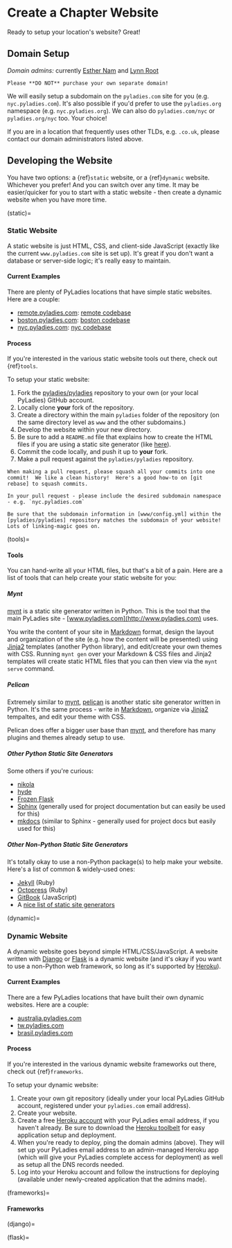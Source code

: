 # Create a Chapter Website

Ready to setup your location's website? Great!

## Domain Setup

*Domain admins:* currently [Esther Nam] and [Lynn Root]

```{warning}
Please **DO NOT** purchase your own separate domain!
```

We will easily setup a subdomain on the `pyladies.com` site for you (e.g. `nyc.pyladies.com`).  It's also possible if you'd prefer to use the `pyladies.org` namespace (e.g. `nyc.pyladies.org`).  We can also do `pyladies.com/nyc` or `pyladies.org/nyc` too.  Your choice!

If you are in a location that frequently uses other TLDs, e.g. `.co.uk`, please contact our domain administrators listed above.

## Developing the Website

You have two options: a {ref}`static` website, or a {ref}`dynamic` website.  Whichever you prefer!  And you can switch over any time.  It may be easier/quicker for you to start with a static website - then create a dynamic website when you have more time.

(static)=

### Static Website

A static website is just HTML, CSS, and client-side JavaScript (exactly like the current `www.pyladies.com` site is set up).  It's great if you don't want a database or server-side logic; it's really easy to maintain.

#### Current Examples

There are plenty of PyLadies locations that have simple static websites.  Here are a couple:

- [remote.pyladies.com]: [remote codebase](https://github.com/pyladies/pyladies/tree/master/remote)
- [boston.pyladies.com]: [boston codebase](https://github.com/pyladies/pyladies/tree/master/boston)
- [nyc.pyladies.com]: [nyc codebase](https://github.com/pyladies/pyladies/tree/master/nyc)

#### Process

If you're interested in the various static website tools out there, check out {ref}`tools`.

To setup your static website:

1. Fork the [pyladies/pyladies] repository to your own (or your local PyLadies) GitHub account.
2. Locally clone **your** fork of the repository.
3. Create a directory within the main `pyladies` folder of the repository (on the same directory level as `www` and the other subdomains.)
4. Develop the website within your new directory.
5. Be sure to add a `README.md` file that explains how to create the HTML files if you are using a static site generator (like [here]).
6. Commit the code locally, and push it up to **your** fork.
7. Make a pull request against the `pyladies/pyladies` repository.

```{note}
When making a pull request, please squash all your commits into one commit!  We like a clean history!  Here's a good how-to on [git rebase] to squash commits.
```

```{note}
In your pull request - please include the desired subdomain namespace - e.g. `nyc.pyladies.com`
```

```{note}
Be sure that the subdomain information in [www/config.yml] within the [pyladies/pyladies] repository matches the subdomain of your website!  Lots of linking-magic goes on.
```

(tools)=

#### Tools

You can hand-write all your HTML files, but that's a bit of a pain.  Here are a list of tools that can help create your static website for you:

##### Mynt

[mynt] is a static site generator written in Python.  This is the tool that the main PyLadies site - [www.pyladies.com](http://www.pyladies.com) uses.

You write the content of your site in [Markdown] format, design the layout and organization of the site (e.g. how the content will be presented) using [Jinja2] templates (another Python library), and edit/create your own themes with CSS.  Running `mynt gen` over your Markdown & CSS files and Jinja2 templates will create static HTML files that you can then view via the `mynt serve` command.

##### Pelican

Extremely similar to [mynt], [pelican] is another static site generator written in Python.  It's the same process - write in [Markdown], organize via [Jinja2] tempaltes, and edit your theme with CSS.

Pelican does offer a bigger user base than [mynt], and therefore has many plugins and themes already setup to use.

##### Other Python Static Site Generators

Some others if you're curious:

- [nikola]
- [hyde]
- [Frozen Flask]
- [Sphinx] (generally used for project documentation but can easily be used for this)
- [mkdocs] (similar to Sphinx - generally used for project docs but easily used for this)

##### Other Non-Python Static Site Generators

It's totally okay to use a non-Python package(s) to help make your website.  Here's a list of common & widely-used ones:

- [Jekyll] (Ruby)
- [Octopress] (Ruby)
- [GitBook] (JavaScript)
- A [nice list of static site generators]

(dynamic)=

### Dynamic Website

A dynamic website goes beyond simple HTML/CSS/JavaScript.  A website written with [Django] or [Flask] is a dynamic website (and it's okay if you want to use a non-Python web framework, so long as it's supported by [Heroku]).

#### Current Examples

There are a few PyLadies locations that have built their own dynamic websites.  Here are a couple:

- [australia.pyladies.com]
- [tw.pyladies.com]
- [brasil.pyladies.com]

#### Process

If you're interested in the various dynamic website frameworks out there, check out {ref}`frameworks`.

To setup your dynamic website:

1. Create your own git repository (ideally under your local PyLadies GitHub account, registered under your `pyladies.com` email address).
2. Create your website.
3. Create a free [Heroku account] with your PyLadies email address, if you haven't already.  Be sure to download the [Heroku toolbelt] for easy application setup and deployment.
4. When you're ready to deploy, ping the domain admins (above).  They will set up your PyLadies email address to an admin-managed Heroku app (which will give your PyLadies complete access for deployment) as well as setup all the DNS records needed.
5. Log into your Heroku account and follow the instructions for deploying (available under newly-created application that the admins made).

(frameworks)=

#### Frameworks

(django)=

(flask)=

[australia.pyladies.com]: http://australia.pyladies.com/
[boston.pyladies.com]: http://boston.pyladies.com
[brasil.pyladies.com]: http://brasil.pyladies.com/
[django]: https://devcenter.heroku.com/categories/language-support
[esther nam]: mailto:esthernam@gmail.com
[flask]: https://devcenter.heroku.com/categories/language-support
[frozen flask]: http://packages.python.org/Frozen-Flask/
[git rebase]: http://gitready.com/advanced/2009/02/10/squashing-commits-with-rebase.html
[gitbook]: https://www.staticgen.com/gitbook
[here]: https://github.com/pyladies/pyladies#to-run-locally
[heroku]: https://devcenter.heroku.com/categories/language-support
[heroku account]: https://signup.heroku.com/www-header
[heroku toolbelt]: https://toolbelt.heroku.com/
[hyde]: http://hyde.github.io/
[jekyll]: https://www.staticgen.com/jekyll
[jinja2]: http://jinja.pocoo.org/docs/dev/
[lynn root]: mailto:lynn@pyladies.com
[markdown]: http://daringfireball.net/projects/markdown/syntax
[mkdocs]: https://www.staticgen.com/mkdocs
[mynt]: http://mynt.uhnomoli.com/
[nice list of static site generators]: https://www.staticgen.com/
[nikola]: https://getnikola.com/
[nyc.pyladies.com]: http://nyc.pyladies.com
[octopress]: https://www.staticgen.com/octopress
[pelican]: http://pelican.readthedocs.org/en/latest/
[pyladies/pyladies]: https://github.com/pyladies/pyladies
[remote.pyladies.com]: http://remote.pyladies.com
[sphinx]: http://sphinx.pocoo.org/
[tw.pyladies.com]: http://tw.pyladies.com
[www/config.yml]: https://github.com/pyladies/pyladies/blob/master/www/config.yml
